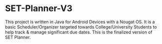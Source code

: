 # SET-Planner-V3
This project is written in Java for Android Devices with a Nougat OS. It is a basic Scheduler/Organizer targeted towards College/University Students to help track &amp; manage significant due dates. This is the finalized version of SET Planner.
